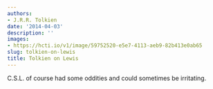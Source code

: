```yaml
---
authors:
- J.R.R. Tolkien
date: '2014-04-03'
description: ''
images:
- https://hcti.io/v1/image/59752520-e5e7-4113-aeb9-82b413e0ab65
slug: tolkien-on-lewis
title: Tolkien on Lewis
---
```


C.S.L. of course had some oddities and could sometimes be irritating.